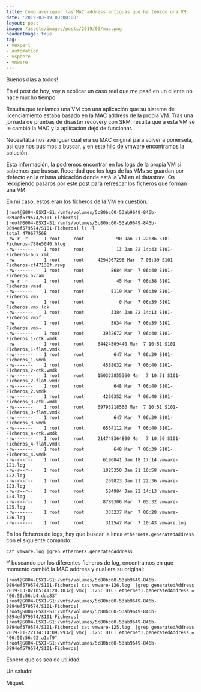 ```yaml
---
title: Cómo averiguar las MAC address antiguas que ha tenido una VM
date: '2019-03-19 00:00:00'
layout: post
image: /assets/images/posts/2019/03/mac.png
headerImage: true
tag:
- vexpert
- automation
- vsphere
- vmware
---
```


Buenos dias a todos!

En el post de hoy, voy a explicar un caso real que me pasó en un cliente no hace mucho tiempo.

Resulta que teniamos una VM con una aplicación que su sistema de licenciamiento estaba basado en la MAC address de la propia VM. Tras una jornada de pruebas de disaster recovery con SRM, resulta que a esta VM se le cambió la MAC y la aplicación dejó de funcionar.

Necesitábamos averiguar cual era su MAC original para volver a ponersela, así que nos pusimos a buscar, y en este [hilo de vmware](https://communities.vmware.com/thread/308572) encontramos la solución.

Esta información, la podremos encontrar en los logs de la propia VM si sabemos que buscar. Recordad que los logs de las VMs se guardan por defecto en la misma ubicación donde está la VM en el datastore. Os recopiendo pasaros por [este post](https://miquelmariano.github.io/2018/01/back-to-basics-1-ficherosVM) para refrescar los ficheros que forman una VM.

En mi caso, estos eran los ficheros de la VM en cuestión:

```ssh
[root@S004-ESXI-S1:/vmfs/volumes/5c80bc60-53ab9649-846b-0894ef579574/S101-Ficheros]
[root@S004-ESXI-S1:/vmfs/volumes/5c80bc60-53ab9649-846b-0894ef579574/S101-Ficheros] ls -l
total 479677568
-rw-r--r--    1 root     root            90 Jan 21 22:36 S101-Ficheros-788e5040.hlog
-rw-------    1 root     root            13 Jan 22 14:43 S101-Ficheros-aux.xml
-rw-------    1 root     root     4294967296 Mar  7 06:39 S101-Ficheros-cf47138f.vswp
-rw-------    1 root     root          8684 Mar  7 06:40 S101-Ficheros.nvram
-rw-r--r--    1 root     root            45 Mar  7 06:38 S101-Ficheros.vmsd
-rw-------    1 root     root          5119 Mar  7 06:39 S101-Ficheros.vmx
-rw-------    1 root     root             0 Mar  7 06:39 S101-Ficheros.vmx.lck
-rw-------    1 root     root          3384 Jan 22 14:13 S101-Ficheros.vmxf
-rw-------    1 root     root          5034 Mar  7 06:39 S101-Ficheros.vmx~
-rw-------    1 root     root       3932672 Mar  7 06:40 S101-Ficheros_1-ctk.vmdk
-rw-------    1 root     root     64424509440 Mar  7 10:51 S101-Ficheros_1-flat.vmdk
-rw-------    1 root     root           647 Mar  7 06:39 S101-Ficheros_1.vmdk
-rw-------    1 root     root       4588032 Mar  7 06:40 S101-Ficheros_2-ctk.vmdk
-rw-------    1 root     root     150323855360 Mar  7 10:51 S101-Ficheros_2-flat.vmdk
-rw-------    1 root     root           648 Mar  7 06:40 S101-Ficheros_2.vmdk
-rw-------    1 root     root       4260352 Mar  7 06:40 S101-Ficheros_3-ctk.vmdk
-rw-------    1 root     root     69793218560 Mar  7 10:51 S101-Ficheros_3-flat.vmdk
-rw-------    1 root     root           647 Mar  7 06:39 S101-Ficheros_3.vmdk
-rw-------    1 root     root       6554112 Mar  7 06:40 S101-Ficheros_4-ctk.vmdk
-rw-------    1 root     root     214748364800 Mar  7 10:50 S101-Ficheros_4-flat.vmdk
-rw-------    1 root     root           648 Mar  7 06:39 S101-Ficheros_4.vmdk
-rw-r--r--    1 root     root       6196841 Jan 18 17:14 vmware-121.log
-rw-r--r--    1 root     root       1025350 Jan 21 16:58 vmware-122.log
-rw-r--r--    1 root     root        269823 Jan 21 22:36 vmware-123.log
-rw-r--r--    1 root     root        584984 Jan 22 14:13 vmware-124.log
-rw-r--r--    1 root     root       8789306 Mar  7 05:32 vmware-125.log
-rw-------    1 root     root        333237 Mar  7 06:28 vmware-126.log
-rw-------    1 root     root        312547 Mar  7 10:43 vmware.log
```

En los ficheros de logs, hay que buscar la linea `ethernetX.generatedAddress` con el siguiente comando:

```ssh
cat vmware.log |grep ethernetX.generatedAddress
```

Y buscando por los diferentes ficheros de log, encontramos en que momento cambió la MAC address y cual era su original:

```ssh
[root@S004-ESXI-S1:/vmfs/volumes/5c80bc60-53ab9649-846b-0894ef579574/S101-Ficheros] cat vmware-126.log  |grep generatedAddress
2019-03-07T05:41:20.183Z| vmx| I125: DICT ethernet1.generatedAddress = "00:50:56:b4:dd:83"
[root@S004-ESXI-S1:/vmfs/volumes/5c80bc60-53ab9649-846b-0894ef579574/S101-Ficheros]
[root@S004-ESXI-S1:/vmfs/volumes/5c80bc60-53ab9649-846b-0894ef579574/S101-Ficheros]
[root@S004-ESXI-S1:/vmfs/volumes/5c80bc60-53ab9649-846b-0894ef579574/S101-Ficheros] cat vmware-125.log  |grep generatedAddress
2019-01-22T14:14:09.993Z| vmx| I125: DICT ethernet1.generatedAddress = "00:50:56:92:a1:f9"
[root@S004-ESXI-S1:/vmfs/volumes/5c80bc60-53ab9649-846b-0894ef579574/S101-Ficheros]
```

Espero que os sea de utilidad.

Un saludo!

Miquel.


